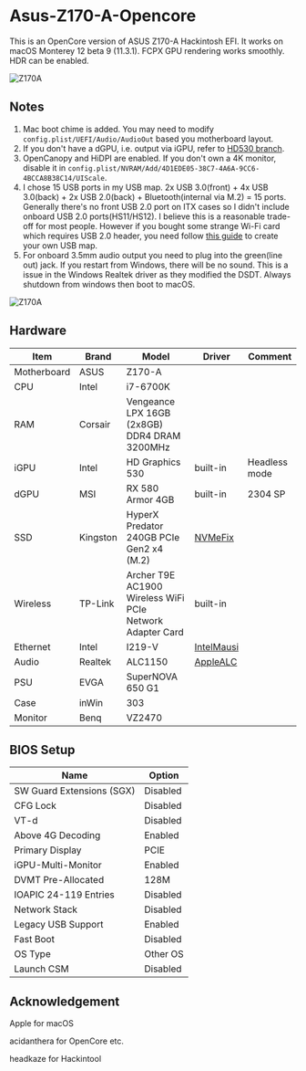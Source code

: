 # Asus-Z170-A-Opencore

This is an OpenCore version of ASUS Z170-A Hackintosh EFI. It works on macOS Monterey 12 beta 9 (11.3.1). FCPX GPU rendering works smoothly. HDR can be enabled.

![Z170A](https://github.com/almshary/Asus-Z170-A-Opencore/blob/main/ScreenShot.png)

## Notes
1. Mac boot chime is added. You may need to modify `config.plist/UEFI/Audio/AudioOut` based you motherboard layout.
2. If you don't have a dGPU, i.e. output via iGPU, refer to [HD530 branch](https://github.com/BrushXue/Z170i-Pro-Gaming-OpenCore/tree/HD530).
3. OpenCanopy and HiDPI are enabled. If you don't own a 4K monitor, disable it in `config.plist/NVRAM/Add/4D1EDE05-38C7-4A6A-9CC6-4BCCA8B38C14/UIScale`.
4. I chose 15 USB ports in my USB map. 2x USB 3.0(front) + 4x USB 3.0(back) + 2x USB 2.0(back) + Bluetooth(internal via M.2) = 15 ports. Generally there's no front USB 2.0 port on ITX cases so I didn't include onboard USB 2.0 ports(HS11/HS12). I believe this is a reasonable trade-off for most people. However if you bought some strange Wi-Fi card which requires USB 2.0 header, you need follow [this guide](https://dortania.github.io/USB-Map-Guide/) to create your own USB map.
5. For onboard 3.5mm audio output you need to plug into the green(line out) jack. If you restart from Windows, there will be no sound. This is a issue in the Windows Realtek driver as they modified the DSDT. Always shutdown from windows then boot to macOS.

![Z170A](https://user-images.githubusercontent.com/5692682/137645705-51759558-6d42-4e23-a6f8-bee58bf773fa.jpg)

## Hardware
| Item | Brand | Model | Driver | Comment |
|-----|-----|-----|-----|-----|
| Motherboard | ASUS | Z170-A | | |
| CPU | Intel | i7-6700K | | |
| RAM | Corsair | Vengeance LPX 16GB (2x8GB) DDR4 DRAM 3200MHz | | |
| iGPU | Intel | HD Graphics 530 | built-in | Headless mode |
| dGPU | MSI | RX 580 Armor 4GB | built-in | 2304 SP |
| SSD | Kingston | HyperX Predator 240GB PCIe Gen2 x4 (M.2) | [NVMeFix](https://github.com/acidanthera/NVMeFix) | |
| Wireless | TP-Link | Archer T9E AC1900 Wireless WiFi PCIe Network Adapter Card | built-in | |
| Ethernet | Intel | I219-V | [IntelMausi](https://github.com/acidanthera/IntelMausi) | |
| Audio | Realtek | ALC1150 | [AppleALC](https://github.com/acidanthera/AppleALC) | |
| PSU | EVGA | SuperNOVA 650 G1 | | |
| Case | inWin | 303 | | |
| Monitor | Benq | VZ2470 | | |

 

## BIOS Setup
| Name | Option |
| --- | --- |
| SW Guard Extensions (SGX) | Disabled |
| CFG Lock | Disabled |
| VT-d | Disabled |
| Above 4G Decoding | Enabled |
| Primary Display | PCIE |
| iGPU-Multi-Monitor | Enabled |
| DVMT Pre-Allocated | 128M |
| IOAPIC 24-119 Entries | Disabled |
| Network Stack | Disabled |
| Legacy USB Support| Enabled |
| Fast Boot | Disabled |
| OS Type | Other OS |
| Launch CSM | Disabled |

## Acknowledgement
Apple for macOS

acidanthera for OpenCore etc.

headkaze for Hackintool
